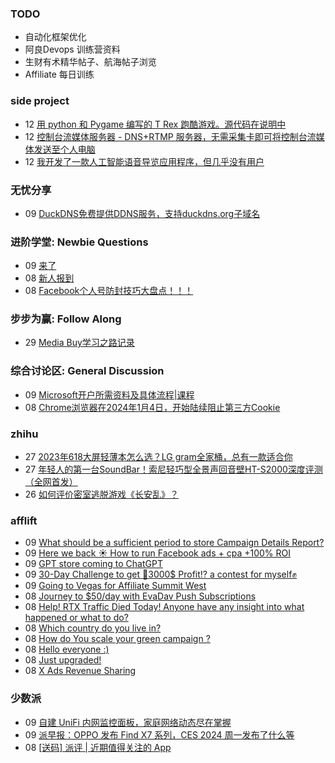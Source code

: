### TODO
-  自动化框架优化
-  阿良Devops 训练营资料
-  生财有术精华帖子、航海帖子浏览
-  Affiliate 每日训练

### side project
<!-- sideproject:START -->
-  12 [用 python 和 Pygame 编写的 T Rex 跑酷游戏。源代码在说明中](https://www.youtube.com/watch?v=pZySIXSelCA)
-  12 [控制台流媒体服务器 - DNS+RTMP 服务器，无需采集卡即可将控制台流媒体发送至个人电脑](https://github.com/Aioros/console-streaming-server)
-  12 [我开发了一款人工智能语音导览应用程序，但几乎没有用户](https://www.reddit.com/r/SideProject/comments/18gpp0e/ive_built_an_ai_audio_tour_app_but_have_almost_no/)<!-- sideproject:END -->


### 无忧分享
<!-- ruyo:START -->
-  09 [DuckDNS免费提供DDNS服务，支持duckdns.org子域名](https://51.ruyo.net/18593.html)<!-- ruyo:END -->

### 进阶学堂: Newbie Questions
<!-- advertcn1:START -->
-  09 [来了](https://www.advertcn.com/thread-113598-1-1.html)
-  08 [新人报到](https://www.advertcn.com/thread-113594-1-1.html)
-  08 [Facebook个人号防封技巧大盘点！！！](https://www.advertcn.com/thread-113591-1-1.html)<!-- advertcn1:END -->

### 步步为赢: Follow Along
<!-- advertcn2:START -->
-  29 [Media Buy学习之路记录](https://www.advertcn.com/thread-113493-1-1.html)<!-- advertcn2:END -->

### 综合讨论区: General Discussion
<!-- advertcn3:START -->
-  09 [Microsoft开户所需资料及具体流程|课程](https://www.advertcn.com/thread-113599-1-1.html)
-  08 [Chrome浏览器在2024年1月4日，开始陆续阻止第三方Cookie](https://www.advertcn.com/thread-113596-1-1.html)<!-- advertcn3:END -->


### zhihu
<!-- zhihu:START -->
-  27 [2023年618大屏轻薄本怎么选？LG gram全家桶，总有一款适合你](http://zhuanlan.zhihu.com/p/632641888?utm_campaign=rss&utm_medium=rss&utm_source=rss&utm_content=title)
-  27 [年轻人的第一台SoundBar！索尼轻巧型全景声回音壁HT-S2000深度评测（全网首发）](http://zhuanlan.zhihu.com/p/630990296?utm_campaign=rss&utm_medium=rss&utm_source=rss&utm_content=title)
-  26 [如何评价密室逃脱游戏《长安乱》？](http://www.zhihu.com/question/563950552/answer/3045961312?utm_campaign=rss&utm_medium=rss&utm_source=rss&utm_content=title)<!-- zhihu:END -->

### afflift
<!-- afflift:START -->
-  09 [What should be a sufficient period to store Campaign Details Report?](https://afflift.com/f/threads/what-should-be-a-sufficient-period-to-store-campaign-details-report.12426/)
-  09 [Here we back ☀️ How to run Facebook ads + cpa +100% ROI](https://afflift.com/f/threads/here-we-back-%E2%98%80%EF%B8%8F-how-to-run-facebook-ads-cpa-100-roi.12146/)
-  09 [GPT store coming to ChatGPT](https://afflift.com/f/threads/gpt-store-coming-to-chatgpt.12414/)
-  09 [30-Day Challenge to get 🎯3000$ Profit⁉ a contest for myself✊](https://afflift.com/f/threads/30-day-challenge-to-get-%F0%9F%8E%AF3000-profit%E2%81%89-a-contest-for-myself%E2%9C%8A.9419/)
-  09 [Going to Vegas for Affiliate Summit West](https://afflift.com/f/threads/going-to-vegas-for-affiliate-summit-west.12424/)
-  08 [Journey to $50/day with EvaDav Push Subscriptions](https://afflift.com/f/threads/journey-to-50-day-with-evadav-push-subscriptions.11899/)
-  08 [Help! RTX Traffic Died Today! Anyone have any insight into what happened or what to do?](https://afflift.com/f/threads/help-rtx-traffic-died-today-anyone-have-any-insight-into-what-happened-or-what-to-do.10847/)
-  08 [Which country do you live in?](https://afflift.com/f/threads/which-country-do-you-live-in.65/)
-  08 [How do You scale your green campaign ?](https://afflift.com/f/threads/how-do-you-scale-your-green-campaign.12349/)
-  08 [Hello everyone :&rpar;](https://afflift.com/f/threads/hello-everyone.12425/)
-  08 [Just upgraded!](https://afflift.com/f/threads/just-upgraded.12419/)
-  08 [X Ads Revenue Sharing](https://afflift.com/f/threads/x-ads-revenue-sharing.11444/)<!-- afflift:END -->

### 少数派
<!-- sspai:START -->
-  09 [自建 UniFi 内网监控面板，家庭网络动态尽在掌握](https://sspai.com/post/85481)
-  09 [派早报：OPPO 发布 Find X7 系列，CES 2024 周一发布了什么等](https://sspai.com/post/85670)
-  08 [[送码] 派评 | 近期值得关注的 App](https://sspai.com/post/85663)<!-- sspai:END -->
